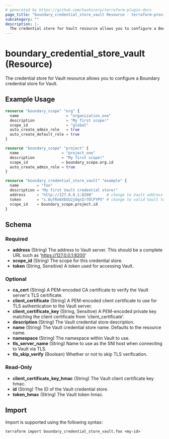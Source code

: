 ```yaml
---
# generated by https://github.com/hashicorp/terraform-plugin-docs
page_title: "boundary_credential_store_vault Resource - terraform-provider-boundary"
subcategory: ""
description: |-
  The credential store for Vault resource allows you to configure a Boundary credential store for Vault.
---
```


# boundary_credential_store_vault (Resource)

The credential store for Vault resource allows you to configure a Boundary credential store for Vault.

## Example Usage

```terraform
resource "boundary_scope" "org" {
  name                     = "organization_one"
  description              = "My first scope!"
  scope_id                 = "global"
  auto_create_admin_role   = true
  auto_create_default_role = true
}

resource "boundary_scope" "project" {
  name                   = "project_one"
  description            = "My first scope!"
  scope_id               = boundary_scope.org.id
  auto_create_admin_role = true
}

resource "boundary_credential_store_vault" "example" {
  name        = "foo"
  description = "My first Vault credential store!"
  address     = "http://127.0.0.1:8200"      # change to Vault address
  token       = "s.0ufRo6XEGU2jOqnIr7OlFYP5" # change to valid Vault token
  scope_id    = boundary_scope.project.id
}
```

<!-- schema generated by tfplugindocs -->
## Schema

### Required

- **address** (String) The address to Vault server. This should be a complete URL such as 'https://127.0.0.1:8200'
- **scope_id** (String) The scope for this credential store.
- **token** (String, Sensitive) A token used for accessing Vault.

### Optional

- **ca_cert** (String) A PEM-encoded CA certificate to verify the Vault server's TLS certificate.
- **client_certificate** (String) A PEM-encoded client certificate to use for TLS authentication to the Vault server.
- **client_certificate_key** (String, Sensitive) A PEM-encoded private key matching the client certificate from 'client_certificate'.
- **description** (String) The Vault credential store description.
- **name** (String) The Vault credential store name. Defaults to the resource name.
- **namespace** (String) The namespace within Vault to use.
- **tls_server_name** (String) Name to use as the SNI host when connecting to Vault via TLS.
- **tls_skip_verify** (Boolean) Whether or not to skip TLS verification.

### Read-Only

- **client_certificate_key_hmac** (String) The Vault client certificate key hmac.
- **id** (String) The ID of the Vault credential store.
- **token_hmac** (String) The Vault token hmac.

## Import

Import is supported using the following syntax:

```shell
terraform import boundary_credential_store_vault.foo <my-id>
```

